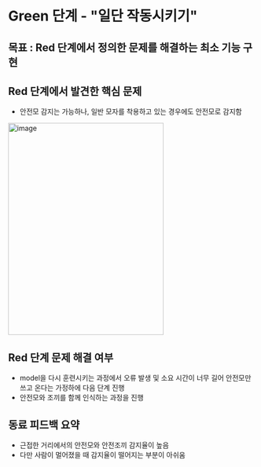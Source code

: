 # Green 단계 - "일단 작동시키기"
## 목표 : Red 단계에서 정의한 문제를 해결하는 최소 기능 구현

## Red 단계에서 발견한 핵심 문제
- 안전모 감지는 가능하나, 일반 모자를 착용하고 있는 경우에도 안전모로 감지함
<img width="316" height="432" alt="image" src="https://github.com/user-attachments/assets/2a483c20-498d-4bd5-aafd-3dd6e9082d0e" />

## Red 단계 문제 해결 여부
- model을 다시 훈련시키는 과정에서 오류 발생 및 소요 시간이 너무 길어 안전모만 쓰고 온다는 가정하에 다음 단계 진행
- 안전모와 조끼를 함께 인식하는 과정을 진행

## 동료 피드백 요약
- 근접한 거리에서의 안전모와 안전조끼 감지율이 높음
- 다만 사람이 멀어졌을 때 감지율이 떨어지는 부분이 아쉬움